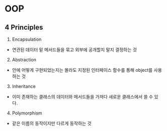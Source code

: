 # OOP

## 4 Principles
1. Encapsulation
- 연관된 데이터 밑 메서드들을 묶고 외부에 공개할지 말지 결정하는 것
2. Abstraction
- 안에 어떻게 구현되었는지는 몰라도 지정된 인터페이스 함수를 통해 object를 사용하는 것
3. Inheritance
- 이미 존재하는 클래스의 데이터와 메서드들을 가져다 새로운 클래스에서 쓸 수 있다.
4. Polymorphism
- 같은 이름의 동작이지만 다르게 동작하는 것
